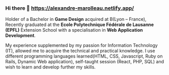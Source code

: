 ### Hi there 👋 https://alexandre-marolleau.netlify.app/

Holder of a Bachelor in **Game Design** acquired at B(Lyon – France), Recently graduated at the **Ecole Polytechnique Fédérale de Lausanne (EPFL)** Extension School with a specialisation in **Web Application Development**.

My experience supplemented by my passion for Information Technology (IT), allowed me to acquire the technical and practical knowledge. 
I use different programming languages learned(HTML, CSS, Javascript, Ruby on Rails, Dynamic Web application), self-taught session (React, PHP, SQL) and wish to learn and develop further my skills.
